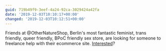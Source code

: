 ```yaml
---
guid: 719b49f9-3eef-4a24-92ca-3029424a42fa
date: '2019-12-03T10:10:17+00:00'
changed: '2019-12-03T10:12:51+00:00'
---
```


Friends at @OtherNatureShop, Berlin's most fantastic feminist, trans friendly, queer friendly, BPoC friendly sex store, are looking for someone to freelance help with their ecommerce site. [Interested](https://gist.github.com/sonniesedge/a25ec4182bba7e198a8e7bd6c35ab759)?
